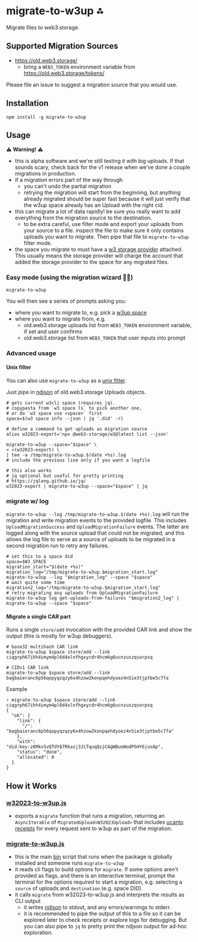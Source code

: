 # migrate-to-w3up ⁂

Migrate files to web3.storage.

## Supported Migration Sources

* https://old.web3.storage/
  * bring a `WEB3_TOKEN` environment variable from https://old.web3.storage/tokens/

Please file an issue to suggest a migration source that you would use.

## Installation

```shell
npm install -g migrate-to-w3up
```

## Usage

⚠️ **Warning!** ⚠️

* this is alpha software and we're still testing it with big uploads. If that sounds scary, check back for the v1 release when we've done a couple migrations in production.
* if a migration errors part of the way through
    * you can't undo the partial migration
    * retrying the migration will start from the beginning, but anything already migrated should be super fast because it will just verify that the w3up space already has an Upload with the right cid.
* this can migrate a lot of data rapidly! be sure you really want to add everything from the migration source to the destination.
    * to be extra careful, use filter mode and export your uploads from your source to a file. inspect the file to make sure it only contains uploads you want to migrate. Then pipe that file to `migrate-to-w3up` filter mode.
* the space you migrate to must have a [w3 storage provider][] attached. This usually means the storage provider will charge the account that added the storage provider to the space for any migrated files.

### Easy mode (using the migration wizard 🧙‍♀️)

```
migrate-to-w3up
```

You will then see a series of prompts asking you:
* where you want to migrate to, e.g. pick a [w3up space][]
* where you want to migrate from, e.g.
  * old.web3.storage uploads list from `WEB3_TOKEN` environment variable, if set and user confirms
  * old.web3.storage list from `WEB3_TOKEN` that user inputs into prompt

### Advanced usage

#### Unix filter

You can also use `migrate-to-w3up` as a [unix filter][].

Just pipe in [ndjson][] of old.web3.storage Uploads objects.

```shell
# gets current w3cli space (requires jq).
# copypasta from `w3 space ls` to pick another one,
# or do `w3 space use <space>` first
space=$(w3 space info --json | jq '.did' -r)

# define a command to get uploads as migration source
alias w32023-export='npx @web3-storage/w3@latest list --json'

migrate-to-w3up --space="$space" \
< <(w32023-export) \
| tee -a /tmp/migrate-to-w3up.$(date +%s).log
# include the previous line only if you want a logfile

# this also works
# jq optional but useful for pretty printing
# https://jqlang.github.io/jq/
w32023-export | migrate-to-w3up --space="$space" | jq
```

### migrate w/ log

`migrate-to-w3up --log /tmp/migrate-to-w3up.$(date +%s).log` will run the migration and write migration events to the provided logfile.
This includes `UploadMigrationSuccess` and `UploadMigrationFailure` events. The latter are logged along with the source upload that could not be migrated, and this allows the log file to serve as a source of uploads to be migrated in a second migration run to retry any failures.

```shell
# set this to a space did
space=$W3_SPACE
migration_start="$(date +%s)"
migration_log="/tmp/migrate-to-w3up.$migration_start.log"
migrate-to-w3up --log "$migration_log" --space "$space"
# wait quite some time
migration2_log="/tmp/migrate-to-w3up.$migration_start.log"
# retry migrating any uploads from UploadMigrationFailure
migrate-to-w3up log get-uploads-from-failures "$migration2_log" | migrate-to-w3up --space "$space"
```

#### Migrate a single CAR part

Runs a single `store/add` invocation with the provided CAR link and show the output (this is mostly for w3up debuggers).

```shell
# base32 multihash CAR link
migrate-to-w3up $space store/add --link ciqgrph67ihh4imym4pl6d4xlnfhgxycdr4hcm6g6ucnzuxzqsorpsq

# CIDv1 CAR link
migrate-to-w3up $space store/add --link bagbaieranc6p56qopyqzqzy6x4hzow2konpqehdyoez4n5ie3tjptbe5c7fa
```

Example

```shell
⚡ migrate-to-w3up $space store/add --link ciqgrph67ihh4imym4pl6d4xlnfhgxycdr4hcm6g6ucnzuxzqsorpsq
{
  "ok": {
    "link": {
      "/": "bagbaieranc6p56qopyqzqzy6x4hzow2konpqehdyoez4n5ie3tjptbe5c7fa"
    },
    "with": "did:key:z6MkvSvQTdY87Rkazj3JiTquqQzjCAgWBuoWodPSHY6josAp",
    "status": "done",
    "allocated": 0
  }
}
```

## How it Works

### [w32023-to-w3up.js](./w32023-to-w3up.js)

* exports a `migrate` function that runs a migration, returning an `AsyncIterable` of `MigratedUpload<W32023Upload>` that includes [ucanto receipts][] for every request sent to w3up as part of the migration.

### [migrate-to-w3up.js](./migrate-to-w3up.js)

* this is the main [bin]() script that runs when the package is globally installed and someone runs `migrate-to-w3up`
* it reads cli flags to build options for `migrate`. If some options aren't provided as flags, and there is an interactive terminal, prompt the terminal for the options required to start a migration, e.g. selecting a `source` of uploads and `destination` (e.g. space DID).
* it calls `migrate` from w32023-to-w3up.js and interprets the results as CLI output
  * it writes [ndjson][] to stdout, and any errors/warnings to stderr.
  * it is recommended to pipe the output of this to a file so it can be explored later to check receipts or explore logs for debugging. But you can also pipe to `jq` to pretty print the ndjson output for ad-hoc exploration.

<!-- references -->

[ndjson]: https://en.wikipedia.org/wiki/JSON_streaming
[unix filter]: https://en.wikipedia.org/wiki/Unix_philosophy#Mike_Gancarz:_The_UNIX_Philosophy
[w3up space]: https://web3.storage/docs/how-to/create-space/
[w3 storage provider]: https://github.com/web3-storage/specs/blob/main/w3-provider.md
[ucanto receipts]: https://github.com/web3-storage/ucanto/pull/266
